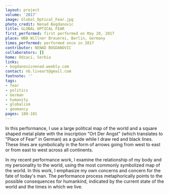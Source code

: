 ```yaml
---
layout: project
volume: '2017'
image: Global_Optical_Fear.jpg
photo_credit: Nenad Bogdanovic
title: GLOBAL OPTICAL FEAR
first_performed: first performed on May 20, 2017
place: WBB Willner Brauerei, Berlin, Germany
times_performed: performed once in 2017
contributor: NENAD BOGDANOVIC
collaborators: []
home: Odzaci, Serbia
links:
- bogdanovicnenad.weebly.com
contact: nb.liveart@gmail.com
footnote: ''
tags:
- fear
- politics
- German
- humanity
- globalism
- geomancy
pages: 180-181
---
```


In this performance, I use a large political map of the world and a square shaped metal plate with the inscription "Ort Der Angst" (which translates to "Place of Fear" in German) as a guide while I draw red and black lines. These lines are symbolically in the form of arrows going from west to east or from east to west across all continents.

In my recent performance work, I examine the relationship of my body and my personality to the world, using the most commonly symbolized map of the world. In this work, I emphasize my own concerns and concern for the fate of today's man. The performance process metaphorically points to the possible consequences for humankind, indicated by the current state of the world and the times in which we live.
